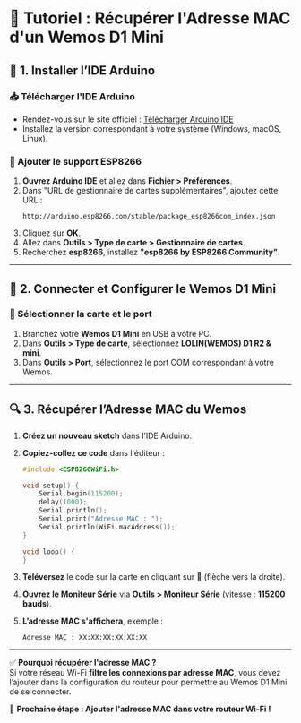 # 🚀 Tutoriel : Récupérer l'Adresse MAC d'un Wemos D1 Mini  

## 📌 1. Installer l’IDE Arduino  

### 📥 Télécharger l'IDE Arduino  
- Rendez-vous sur le site officiel : [Télécharger Arduino IDE](https://www.arduino.cc/en/software)  
- Installez la version correspondant à votre système (Windows, macOS, Linux).  

### 🔧 Ajouter le support ESP8266  
1. **Ouvrez Arduino IDE** et allez dans **Fichier > Préférences**.  
2. Dans "URL de gestionnaire de cartes supplémentaires", ajoutez cette URL :  
   ```  
   http://arduino.esp8266.com/stable/package_esp8266com_index.json  
   ```  
3. Cliquez sur **OK**.  
4. Allez dans **Outils > Type de carte > Gestionnaire de cartes**.  
5. Recherchez **esp8266**, installez **"esp8266 by ESP8266 Community"**.  

---  

## 🔌 2. Connecter et Configurer le Wemos D1 Mini  

### 📡 Sélectionner la carte et le port  
1. Branchez votre **Wemos D1 Mini** en USB à votre PC.  
2. Dans **Outils > Type de carte**, sélectionnez **LOLIN(WEMOS) D1 R2 & mini**.  
3. Dans **Outils > Port**, sélectionnez le port COM correspondant à votre Wemos.  

---  

## 🔍 3. Récupérer l’Adresse MAC du Wemos  

1. **Créez un nouveau sketch** dans l’IDE Arduino.  
2. **Copiez-collez ce code** dans l'éditeur :  

   ```cpp  
   #include <ESP8266WiFi.h>

   void setup() {
       Serial.begin(115200);
       delay(1000);
       Serial.println();
       Serial.print("Adresse MAC : ");
       Serial.println(WiFi.macAddress());
   }

   void loop() {
   }
   ```  

3. **Téléversez** le code sur la carte en cliquant sur 🔼 (flèche vers la droite).  
4. **Ouvrez le Moniteur Série** via **Outils > Moniteur Série** (vitesse : **115200 bauds**).  
5. **L’adresse MAC s'affichera**, exemple :  

   ```  
   Adresse MAC : XX:XX:XX:XX:XX:XX  
   ```  

---  

✅ **Pourquoi récupérer l'adresse MAC ?**  
Si votre réseau Wi-Fi **filtre les connexions par adresse MAC**, vous devez l’ajouter dans la configuration du routeur pour permettre au Wemos D1 Mini de se connecter.  

🚀 **Prochaine étape : Ajouter l'adresse MAC dans votre routeur Wi-Fi !**
